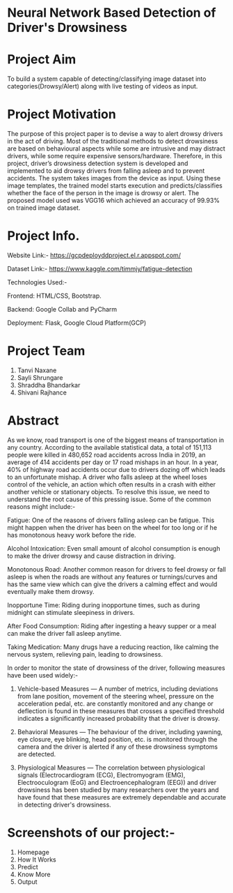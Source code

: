 # Neural Network Based Detection of Driver's Drowsiness

# Project Aim
To build a system capable of detecting/classifying image dataset into categories(Drowsy/Alert) along with live testing of videos as input.

# Project Motivation
The purpose of this project paper is to devise a way to alert drowsy drivers in the act of driving. Most of the traditional methods to detect drowsiness are based on behavioural aspects while some are intrusive and may distract drivers, while some require expensive sensors/hardware. Therefore, in this project, driver’s drowsiness detection system is developed and implemented to aid drowsy drivers from falling asleep and to prevent accidents. The system takes images from the device as input. Using these image templates, the trained model starts execution and predicts/classifies whether the face of the person in the image is drowsy or alert. The proposed model used was VGG16 which achieved an accuracy of 99.93\% on trained image dataset.


# Project Info.

Website Link:- https://gcpdeployddproject.el.r.appspot.com/

Dataset Link:- https://www.kaggle.com/timmjy/fatigue-detection

Technologies Used:-

Frontend: HTML/CSS, Bootstrap.

Backend: Google Collab and PyCharm

Deployment: Flask, Google Cloud Platform(GCP)


# Project Team

1. Tanvi Naxane
2. Sayli Shrungare
3. Shraddha Bhandarkar
4. Shivani Rajhance

# Abstract 
As we know, road transport is one of the biggest means of transportation in any country. According to the available statistical data, a total of 151,113 people were killed in 480,652 road accidents across India in 2019, an average of 414 accidents per day or 17 road mishaps in an hour. In a year, 40% of highway road accidents occur due to drivers dozing off which leads to an unfortunate mishap. A driver who falls asleep at the wheel loses control of the vehicle, an action which often results in a crash with either another vehicle or stationary objects. To resolve this issue, we need to understand the root cause of this pressing issue. Some of the common reasons might include:-

Fatigue: One of the reasons of drivers falling asleep can be fatigue. This might happen when the driver has been on the wheel for too long or if he has monotonous heavy work before the ride.

Alcohol Intoxication: Even small amount of alcohol consumption is enough to make the driver drowsy and cause distraction in driving.

Monotonous Road: Another common reason for drivers to feel drowsy or fall asleep is when the roads are without any features or turnings/curves and has the same view which can give the drivers a calming effect and would eventually make them drowsy.

Inopportune Time: Riding during inopportune times, such as during midnight can stimulate sleepiness in drivers.

After Food Consumption: Riding after ingesting a heavy supper or a meal can make the driver fall asleep anytime.

Taking Medication: Many drugs have a reducing reaction, like calming the nervous system, relieving pain, leading to drowsiness.
  
In order to monitor the state of drowsiness of the driver, following measures have been used widely:-

1. Vehicle-based Measures — A number of metrics, including deviations from lane position, movement of the steering wheel, pressure on the acceleration pedal, etc. are constantly monitored and any change or deflection is found in these measures that crosses a specified threshold indicates a significantly increased probability that the driver is drowsy.

2. Behavioral Measures — The behaviour of the driver, including yawning, eye closure, eye blinking, head position, etc. is monitored through the camera and the driver is alerted if any of these drowsiness symptoms are detected.

3. Physiological Measures — The correlation between physiological signals (Electrocardiogram (ECG), Electromyogram (EMG), Electrooculogram (EoG) and Electroencephalogram (EEG)) and driver drowsiness has been studied by many researchers over the years and have found that these measures are extremely dependable and accurate in detecting driver's drowsiness.

# Screenshots of our project:-

1. Homepage
2. How It Works
3. Predict
4. Know More
5. Output






